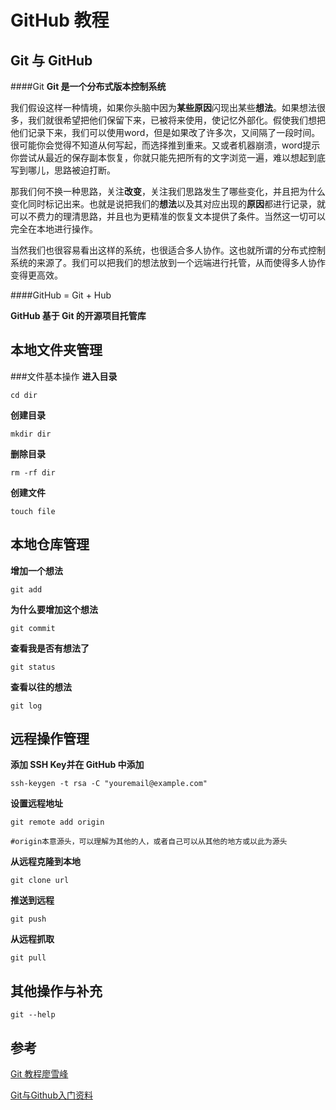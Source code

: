 # GitHub 教程


## Git 与 GitHub



####Git 
**Git 是一个分布式版本控制系统**

我们假设这样一种情境，如果你头脑中因为**某些原因**闪现出某些**想法**。如果想法很多，我们就很希望把他们保留下来，已被将来使用，使记忆外部化。假使我们想把他们记录下来，我们可以使用word，但是如果改了许多次，又间隔了一段时间。很可能你会觉得不知道从何写起，而选择推到重来。又或者机器崩溃，word提示你尝试从最近的保存副本恢复，你就只能先把所有的文字浏览一遍，难以想起到底写到哪儿，思路被迫打断。
		
那我们何不换一种思路，关注**改变**，关注我们思路发生了哪些变化，并且把为什么变化同时标记出来。也就是说把我们的**想法**以及其对应出现的**原因**都进行记录，就可以不费力的理清思路，并且也为更精准的恢复文本提供了条件。当然这一切可以完全在本地进行操作。

当然我们也很容易看出这样的系统，也很适合多人协作。这也就所谓的分布式控制系统的来源了。我们可以把我们的想法放到一个远端进行托管，从而使得多人协作变得更高效。



####GitHub = Git + Hub

**GitHub 基于 Git 的开源项目托管库**




## 本地文件夹管理
###文件基本操作 
**进入目录**

```
cd dir

```

**创建目录**

```
mkdir dir

```
**删除目录**

```
rm -rf dir

```
**创建文件**

```
touch file

```
## 本地仓库管理

**增加一个想法**

```
git add

```
**为什么要增加这个想法**

```
git commit

```
**查看我是否有想法了**

```
git status

```

**查看以往的想法**

```
git log

```

## 远程操作管理

**添加 SSH Key并在 GitHub 中添加**

```
ssh-keygen -t rsa -C "youremail@example.com"
```

**设置远程地址**


```
git remote add origin

#origin本意源头，可以理解为其他的人，或者自己可以从其他的地方或以此为源头
```

**从远程克隆到本地**


```
git clone url
```
**推送到远程**

```
git push
```

**从远程抓取**


```
git pull
```


## 其他操作与补充

```
git --help
```

## 参考

[Git 教程廖雪峰](http://www.liaoxuefeng.com/wiki/0013739516305929606dd18361248578c67b8067c8c017b000)

[Git与Github入门资料](http://www.yangzhiping.com/tech/git.html)


